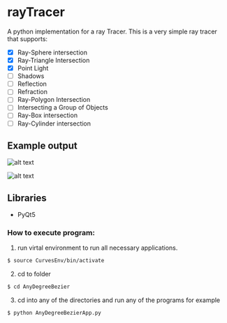 # rayTracer
A python implementation for a ray Tracer.
This is a very simple ray tracer that supports:
- [x] Ray-Sphere intersection
- [x] Ray-Triangle Intersection
- [x] Point Light
- [ ] Shadows
- [ ] Reflection
- [ ] Refraction
- [ ] Ray-Polygon Intersection
- [ ] Intersecting a Group of Objects
- [ ] Ray-Box intersection
- [ ] Ray-Cylinder intersection

## Example output
![alt text](https://github.com/RodrigoFigueroaM/rayTracer/blob/master/output/output.ppm)

![alt text](https://github.com/RodrigoFigueroaM/rayTracer/blob/master/output.ppm)

## Libraries
- PyQt5

### How to execute program:
1) run virtal environment to run all necessary applications.
```sh
$ source CurvesEnv/bin/activate
```
2) cd to folder
```sh
$ cd AnyDegreeBezier
```
3) cd into any of the directories and run any of the programs for example
```sh
$ python AnyDegreeBezierApp.py
```
